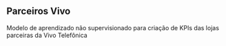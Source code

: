 ## Parceiros Vivo

Modelo de aprendizado não supervisionado para criação de KPIs das lojas parceiras da Vivo Telefônica
